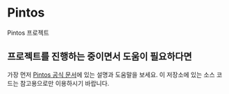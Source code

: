 # Pintos

Pintos 프로젝트

## 프로젝트를 진행하는 중이면서 도움이 필요하다면

가장 먼저 [Pintos 공식 문서](https://web.stanford.edu/class/cs140/projects/pintos/pintos.html)에 있는 설명과 도움말을 보세요. 이 저장소에 있는 소스 코드는 참고용으로만 이용하시기 바랍니다.
